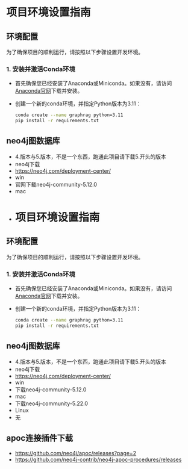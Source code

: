 # 项目环境设置指南

## 环境配置

为了确保项目的顺利运行，请按照以下步骤设置开发环境。

### 1. 安装并激活Conda环境

- 首先确保您已经安装了Anaconda或Miniconda。如果没有，请访问[Anaconda官网](https://www.anaconda.com/products/distribution)下载并安装。
- 创建一个新的conda环境，并指定Python版本为3.11：

  ```bash
  conda create --name graphrag python=3.11
  pip install -r requirements.txt 
  ```
## neo4j图数据库
- 4.版本与5.版本，不是一个东西，跑通此项目请下载5.开头的版本
- neo4j下载
- https://neo4j.com/deployment-center/
- win
- 官网下载neo4j-community-5.12.0
- mac
- # 项目环境设置指南

## 环境配置

为了确保项目的顺利运行，请按照以下步骤设置开发环境。

### 1. 安装并激活Conda环境

- 首先确保您已经安装了Anaconda或Miniconda。如果没有，请访问[Anaconda官网](https://www.anaconda.com/products/distribution)下载并安装。
- 创建一个新的conda环境，并指定Python版本为3.11：

  ```bash
  conda create --name graphrag python=3.11
  pip install -r requirements.txt 
  ```
## neo4j图数据库
- 4.版本与5.版本，不是一个东西，跑通此项目请下载5.开头的版本
- neo4j下载
- https://neo4j.com/deployment-center/
- win
- 下载neo4j-community-5.12.0
- mac
- 下载neo4j-community-5.22.0
- Linux
- 无
## apoc连接插件下载
- https://github.com/neo4j/apoc/releases?page=2
- https://github.com/neo4j-contrib/neo4j-apoc-procedures/releases
